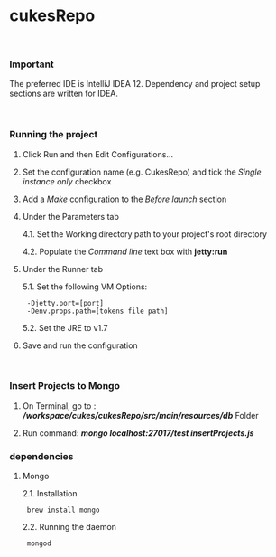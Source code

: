 cukesRepo
=========

<br/>


### Important

The preferred IDE is IntelliJ IDEA 12. Dependency and project setup sections are written for IDEA.

<br/>


### Running the project

1. Click Run and then Edit Configurations…

2. Set the configuration name (e.g. CukesRepo) and tick the *Single instance only* checkbox

3. Add a *Make* configuration to the *Before launch* section

4. Under the Parameters tab

    4.1. Set the Working directory path to your project's root directory

    4.2. Populate the *Command line* text box with **jetty:run**

5. Under the Runner tab

    5.1. Set the following VM Options:

        -Djetty.port=[port]
        -Denv.props.path=[tokens file path]

    5.2. Set the JRE to v1.7

6. Save and run the configuration

<br/>


### Insert Projects to Mongo

1. On Terminal, go to : ***/workspace/cukes/cukesRepo/src/main/resources/db*** Folder

2. Run command: ***mongo localhost:27017/test insertProjects.js***


### dependencies


1. Mongo

    2.1. Installation

        brew install mongo

    2.2. Running the daemon

        mongod